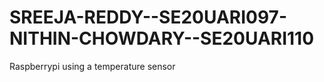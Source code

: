# SREEJA-REDDY--SE20UARI097-NITHIN-CHOWDARY--SE20UARI110
Raspberrypi using a temperature sensor          
